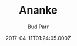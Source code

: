 ---
title: Ananke
github: https://github.com/theNewDynamic/gohugo-theme-ananke
demo: https://gohugo-ananke-theme-demo.netlify.com/
author: Bud Parr
thumbnail: themes/hugo-gohugo-theme-ananke.jpg
ssg:
  - Hugo
cms:
  - Markdown
date: 2017-04-11T01:24:05.000Z
description: 'Ananke: A theme for Hugo Sites'
draft: true
publish_date: '2017-04-11T01:24:05Z'
update_date: '2022-06-10T19:36:57Z'
github_star: 786
github_fork: 860
---
